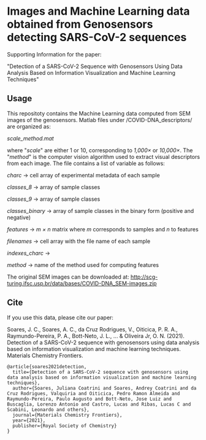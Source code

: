 # Images and Machine Learning data obtained from Genosensors detecting SARS-CoV-2 sequences 

Supporting Information for the paper:

"Detection of a SARS-CoV-2 Sequence with Genosensors Using Data Analysis Based on Information Visualization and Machine Learning Techniques"

## Usage

This repositoty contains the Machine Learning data computed from SEM images of the genosensors. Matlab files under /COVID-DNA_descriptors/ are organized as:

_scale_method.mat_

where "_scale_" are either 1 or 10, corresponding to _1,000×_ or _10,000×_. The "_method_" is the computer vision algorithm used to extract visual descriptors from each image. The file contains a list of variable as follows: 

_charc_           -> cell array of experimental metadata of each sample 

_classes_8_       -> array of sample classes

_classes_9_       -> array of sample classes

_classes_binary_  -> array of sample classes in the binary form (positive and negative)

_features_        -> _m × n_ matrix where _m_ corresponds to samples and _n_ to features

_filenames_       -> cell array with the file name of each sample

_indexes_charc_   -> 

_method_          -> name of the method used for computing features


The original SEM images can be downloaded at: http://scg-turing.ifsc.usp.br/data/bases/COVID-DNA_SEM-images.zip


## Cite

If you use this data, please cite our paper:

Soares, J. C., Soares, A. C., da Cruz Rodrigues, V., Oiticica, P. R. A., Raymundo-Pereira, P. A., Bott-Neto, J. L., ... & Oliveira Jr, O. N. (2021). Detection of a SARS-CoV-2 sequence with genosensors using data analysis based on information visualization and machine learning techniques. Materials Chemistry Frontiers.

```
@article{soares2021detection,
  title={Detection of a SARS-CoV-2 sequence with genosensors using data analysis based on information visualization and machine learning techniques},
  author={Soares, Juliana Coatrini and Soares, Andrey Coatrini and da Cruz Rodrigues, Valquiria and Oiticica, Pedro Ramon Almeida and Raymundo-Pereira, Paulo Augusto and Bott-Neto, Jose Luiz and Buscaglia, Lorenzo Antonio and Castro, Lucas and Ribas, Lucas C and Scabini, Leonardo and others},
  journal={Materials Chemistry Frontiers},
  year={2021},
  publisher={Royal Society of Chemistry}
}
```

